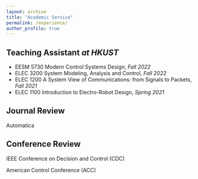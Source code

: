 ```yaml
---
layout: archive
title: "Academic Service"
permalink: /experience/
author_profile: true
---
```

**Teaching Assistant** _at HKUST_
------
- EESM 5730 Modern Control Systems Design, *Fall 2022*
- ELEC 3200 System Modeling, Analysis and Control, *Fall 2022*
- ELEC 1200 A System View of Communications: from Signals to Packets, *Fall 2021*
- ELEC 1100 Introduction to Electro-Robot Design, *Spring 2021*

**Journal Review**
------
Automatica

**Conference Review**
------
IEEE Conference on Decision and Control (CDC)

American Control Conference (ACC)
